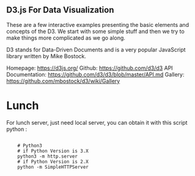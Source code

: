 ## D3.js For Data Visualization 
These are a few interactive examples presenting the basic elements and concepts of the D3. We start with some simple stuff and then we try to make things more complicated as we go along.

D3 stands for Data-Driven Documents and is a very popular JavaScript library written by Mike Bostock.

Homepage: https://d3js.org/
Github: https://github.com/d3/d3
API Documentation: https://github.com/d3/d3/blob/master/API.md
Gallery: https://github.com/mbostock/d3/wiki/Gallery

# Lunch
For lunch server, just need local server, you can obtain it with this script python :

<pre><code>
    # Python3
    # if Python Version is 3.X
    python3 -m http.server
    # if Python Version is 2.X
    python -m SimpleHTTPServer
</code></pre>

